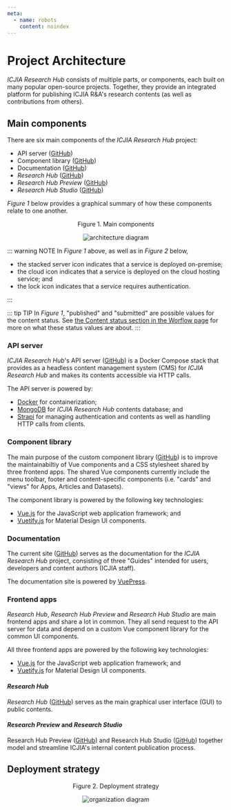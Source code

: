 ```yaml
---
meta:
  - name: robots
    content: noindex
---
```


# Project Architecture

_ICJIA Research Hub_ consists of multiple parts, or components, each built on many popular open-source projects. Together, they provide an integrated platform for publishing ICJIA R&A's research contents (as well as contributions from others).

## Main components

There are six main components of the _ICJIA Research Hub_ project:

- API server ([GitHub](https://github.com/ICJIA/icjia-research-api))
- Component library ([GitHub](https://github.com/ICJIA/icjia-research-lib))
- Documentation ([GitHub](https://github.com/ICJIA/icjia-research-docs))
- _Research Hub_ ([GitHub](https://github.com/ICJIA/icjia-research))
- _Research Hub Preview_ ([GitHub](https://github.com/ICJIA/icjia-research-preview))
- _Research Hub Studio_ ([GitHub](https://github.com/ICJIA/icjia-research-studio))

_Figure 1_ below provides a graphical summary of how these components relate to one another.

<div style="text-align:center">
<span class="fig-title">Figure 1. Main components</span>

![architecture diagram](/docs/assets/img/diagram-architecture.png)

</div>

::: warning NOTE
In _Figure 1_ above, as well as in _Figure 2_ below,

- the stacked server icon indicates that a service is deployed on-premise;
- the cloud icon indicates that a service is deployed on the cloud hosting service; and
- the lock icon indicates that a service requires authentication.

:::

::: tip TIP
In _Figure 1_, "published" and "submitted" are possible values for the content status. See [the Content status section in the Worflow page](../auth-guide/workflow.md#contant-status.md) for more on what these status values are about.
:::

### API server

_ICJIA Research Hub_'s API server ([GitHub](https://github.com/ICJIA/research-hub-api)) is a Docker Compose stack that provides as a headless content management system (CMS) for _ICJIA Research Hub_ and makes its contents accessible via HTTP calls.

The API server is powered by:

- [Docker](https://www.docker.com/) for containerization;
- [MongoDB](https://www.mongodb.com/) for _ICJIA Research Hub_ contents database; and
- [Strapi](https://strapi.io/) for managing authentication and contents as well as handling HTTP calls from clients.

### Component library

The main purpose of the custom component library ([GitHub](https://github.com/ICJIA/icjia-research-lib)) is to improve the maintainabiltiy of Vue components and a CSS stylesheet shared by three frontend apps. The shared Vue components currently include the menu toolbar, footer and content-specific components (i.e. "cards" and "views" for Apps, Articles and Datasets).

The component library is powered by the following key technologies:

- [Vue.js](https://vuejs.org/) for the JavaScript web application framework; and
- [Vuetify.js](https://vuetifyjs.com/) for Material Design UI components.

### Documentation

The current site ([GitHub](https://github.com/ICJIA/icjia-research-docs)) serves as the documentation for the _ICJIA Research Hub_ project, consisting of three "Guides" intended for users, developers and content authors (ICJIA staff).

The documentation site is powered by [VuePress](https://vuepress.vuejs.org/).

### Frontend apps

_Research Hub_, _Research Hub Preview_ and _Research Hub Studio_ are main frontend apps and share a lot in common. They all send request to the API server for data and depend on a custom Vue component library for the common UI components.

All three frontend apps are powered by the following key technologies:

- [Vue.js](https://vuejs.org/) for the JavaScript web application framework; and
- [Vuetify.js](https://vuetifyjs.com/) for Material Design UI components.

#### _Research Hub_

_Research Hub_ ([GitHub](https://github.com/ICJIA/icjia-research)) serves as the main graphical user interface (GUI) to public contents.

#### _Research Preview_ and _Research Studio_

Research Hub Preview ([GitHub](https://github.com/ICJIA/icjia-research-studio)) and Research Hub Studio ([GitHub](https://github.com/ICJIA/icjia-research-studio)) together model and streamline ICJIA's internal content publication process.

## Deployment strategy

<div style="text-align:center">
<span class="fig-title">Figure 2. Deployment strategy</span>

![organization diagram](/docs/assets/img/diagram-organization.png)

</div>
